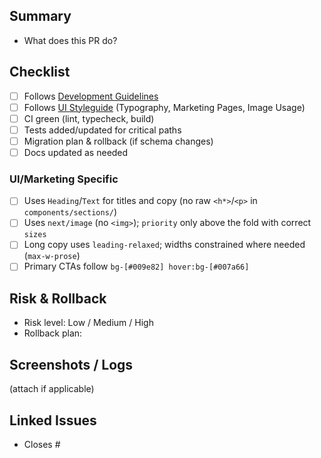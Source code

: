 ## Summary

- What does this PR do?

## Checklist

- [ ] Follows [Development Guidelines](../docs/navaa-development-guidelines.md)
- [ ] Follows [UI Styleguide](../STYLEGUIDE.md) (Typography, Marketing Pages, Image Usage)
- [ ] CI green (lint, typecheck, build)
- [ ] Tests added/updated for critical paths
- [ ] Migration plan & rollback (if schema changes)
- [ ] Docs updated as needed

### UI/Marketing Specific

- [ ] Uses `Heading`/`Text` for titles and copy (no raw `<h*>`/`<p>` in `components/sections/`)
- [ ] Uses `next/image` (no `<img>`); `priority` only above the fold with correct `sizes`
- [ ] Long copy uses `leading-relaxed`; widths constrained where needed (`max-w-prose`)
- [ ] Primary CTAs follow `bg-[#009e82] hover:bg-[#007a66]`

## Risk & Rollback

- Risk level: Low / Medium / High
- Rollback plan:

## Screenshots / Logs

(attach if applicable)

## Linked Issues

- Closes #
